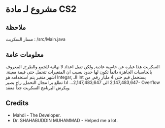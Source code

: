 # مشروع لـ مادة CS2

## ملاحظة
مسار السكربت : /src/Main.java

## معلومات عامة
السكربت هذا عبارة عن حاسبة عادية, ولكن تقبل اعداد لا نهائية للجمع والطرح, المعروف بالحاسبات الجاهزة دائماً تكون لها حدود بسبب ان المتغيرات تتحمل حتى قيمة معينة.
اشهر متغير يتم استخدامه هو Integar, الـ Int يستحمل قيم حتى 4 مليار رقم, من -2,147,483,647 الى 2,147,483,647... اذا تطلع برا مجال التحمل, راح يصير Overflow ويكرش البرنامج
السكربت جداً معقد.

## Credits
* Mahdi - The Developer.
* Dr. SHAHABUDDIN MUHAMMAD - Helped me a lot.
